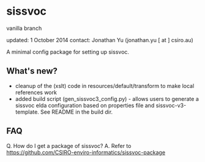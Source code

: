 sissvoc
=======
vanilla branch

updated: 1 October 2014
contact: Jonathan Yu (jonathan.yu [ at ] csiro.au)

A minimal config package for setting up sissvoc.

What's new?
-----------
* cleanup of the (xslt) code in resources/default/transform to make local references work
* added build script (gen_sissvoc3_config.py) - allows users to generate a sissvoc elda 
  configuration based on properties file and sissvoc-v3-template. See README in the build dir.

  
FAQ
---
Q. How do I get a package of sissvoc?
A. Refer to https://github.com/CSIRO-enviro-informatics/sissvoc-package